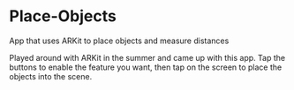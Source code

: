 # Place-Objects
App that uses ARKit to place objects and measure distances

Played around with ARKit in the summer and came up with this app. Tap the buttons to enable the feature you want, then tap on the screen to place the objects into the scene.
